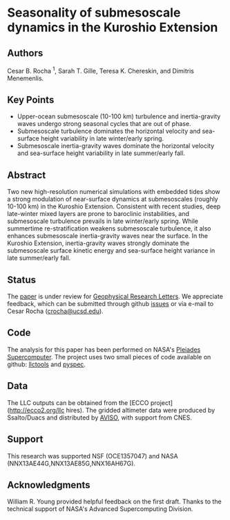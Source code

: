 Seasonality of submesoscale dynamics in the Kuroshio Extension
============

Authors
--------
Cesar B. Rocha <sup>1</sup>, Sarah T. Gille, Teresa K. Chereskin, and Dimitris Menemenlis.

Key Points
----------

  - Upper-ocean submesoscale (10-100 km) turbulence and inertia-gravity waves undergo strong seasonal cycles that are out of phase.
  - Submesoscale turbulence dominates the horizontal velocity and sea-surface height variability in late winter/early spring.
  - Submesoscale inertia-gravity waves dominate the horizontal velocity and sea-surface height variability in late summer/early fall.

Abstract
--------
  Two new high-resolution numerical simulations with embedded tides show a
  strong modulation of near-surface dynamics at submesoscales
  (roughly 10-100 km) in the Kuroshio Extension. Consistent with recent studies, deep late-winter mixed layers
  are prone to baroclinic instabilities, and submesoscale turbulence
  prevails in late winter/early spring. While summertime
  re-stratification weakens submesoscale turbulence, it also enhances submesoscale inertia-gravity
   waves near the surface. In the Kuroshio Extension,
  inertia-gravity waves strongly dominate the submesoscale surface kinetic energy and
  sea-surface height variance in late summer/early fall.

Status
----------
  The [paper](https://crocha700.github.io/UpperOceanSeasonality/) is under review for [Geophysical Research Letters](http://agupubs.onlinelibrary.wiley.com/agu/journal/10.1002/(ISSN)1944-8007/).
  We appreciate feedback, which can be submitted through github [issues](https://github.com/crocha700/UpperOceanSeasonality/issues) or via e-mail to
  Cesar Rocha (crocha@ucsd.edu).


Code
----
The analysis for this paper has been performed on NASA's [Pleiades Supercomputer](http://www.nas.nasa.gov/hecc/resources/pleiades.html). The project uses two small pieces of code available on github:  [llctools](https://github.com/crocha700/llctools) and [pyspec](https://github.com/pyspec/pyspec).

Data
------
The LLC outputs can be obtained from the [ECCO project](http://ecco2.org/llc hires).
The gridded altimeter data were produced by Ssalto/Duacs and distributed by
[AVISO](http://www.aviso.altimetry.fr/duacs/), with support from CNES.

Support
-------
This research was supported NSF (OCE1357047) and NASA (NNX13AE44G,NNX13AE85G,NNX16AH67G).

Acknowledgments
----------------
William R. Young provided helpful feedback on the first draft. Thanks to the technical support of NASA's Advanced Supercomputing Division.
